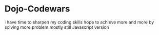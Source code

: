# Dojo-Codewars
i have time to sharpen my coding skills
hope to achieve more and more by solving more problem
mostly still Javascript version
